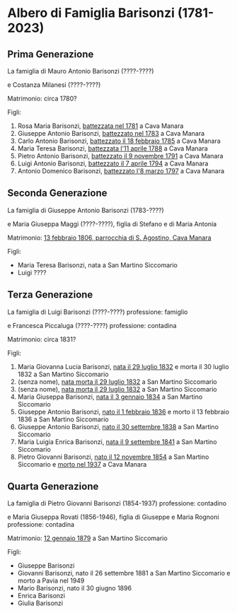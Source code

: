 # Albero di Famiglia Barisonzi (1781-2023)

## Prima Generazione

La famiglia di Mauro Antonio Barisonzi (????-????)

e Costanza Milanesi (????-????)

Matrimonio: circa 1780?

Figli:
1. Rosa Maria Barisonzi, [battezzata nel 1781](./battesimo/cava_manara/rosa_maria_barisonzi_1781.jpg) a Cava Manara
2. Giuseppe Antonio Barisonzi, [battezzato nel 1783](./battesimo/cava_manara/giuseppe_antonio_barisonzi_1783.jpg) a Cava Manara
3. Carlo Antonio Barisonzi, [battezzato il 18 febbraio 1785](./battesimo/cava_manara/carlo_antonio_barisonzi_1785.jpg) a Cava Manara
4. Maria Teresa Barisonzi, [battezzata l'11 aprile 1788](./battesimo/cava_manara/maria_teresa_barisonzi_1788.jpg) a Cava Manara
5. Pietro Antonio Barisonzi, [battezzato il 9 novembre 1791](./battesimo/cava_manara/pietro_antonio_barisonzi_1791.jpg) a Cava Manara
6. Luigi Antonio Barisonzi, [battezzato il 7 aprile 1794](./battesimo/cava_manara/luigi_antonio_barisonzi_1794.jpg) a Cava Manara
7. Antonio Domenico Barisonzi, [battezzato l'8 marzo 1797](./battesimo/cava_manara/antonio_domenico_barisonzi_1797.jpg) a Cava Manara

## Seconda Generazione

La famiglia di Giuseppe Antonio Barisonzi (1783-????)

e Maria Giuseppa Maggi (????-????), figlia di Stefano e di Maria Antonia

Matrimonio: [13 febbraio 1806, parrocchia di S. Agostino, Cava Manara](./atti_matrimonio/cava_manara/giuseppe_antonio_barisonzi_maria_giuseppa_maggi_1806.jpg)

Figli:

- Maria Teresa Barisonzi, nata a San Martino Siccomario
- Luigi ????

## Terza Generazione

La famiglia di Luigi Barisonzi (????-????)
professione: famiglio

e Francesca Piccaluga (????-????)
professione: contadina

Matrimonio: circa 1831?

Figli:
1. Maria Giovanna Lucia Barisonzi, [nata il 29 luglio 1832](./battesimo/san_martino_siccomario/maria_giovanna_lucia_barisonzi_1832.jpg) e morta il 30 luglio 1832 a San Martino Siccomario 
2. (senza nome), [nata morta il 29 luglio 1832](./battesimo/san_martino_siccomario/maria_giovanna_lucia_barisonzi_1832.jpg) a San Martino Siccomario 
3. (senza nome), [nata morta il 29 luglio 1832](./battesimo/san_martino_siccomario/maria_giovanna_lucia_barisonzi_1832.jpg) a San Martino Siccomario 
4. Maria Giuseppa Barisonzi, [nata il 3 gennaio 1834](./battesimo/san_martino_siccomario/maria_giuseppa_barisonzi_1834.jpg) a San Martino Siccomario
5. Giuseppe Antonio Barisonzi, [nato il 1 febbraio 1836](./battesimo/san_martino_siccomario/giuseppe_antonio_barisonzi_1836.jpg) e morto il 13 febbraio 1836 a San Martino Siccomario
6. Giuseppe Antonio Barisonzi, [nato il 30 settembre 1838](./battesimo/san_martino_siccomario/giuseppe_antonio_barisonzi_1838.jpg) a San Martino Siccomario
7. Maria Luigia Enrica Barisonzi, [nata il 9 settembre 1841](.battesimo/san_martino_siccomario/maria_luigia_enrica_barisonzi_1841.jpg) a San Martino Siccomario
8. Pietro Giovanni Barisonzi, [nato il 12 novembre 1854](./battesimo/san_martino_siccomario/barisonzi_pietro_giovanni_1854.jpg) a San Martino Siccomario e [morto nel 1937](.camposanto/cava_manara/IMG_20220610_152521523.jpg) a Cava Manara

## Quarta Generazione

La famiglia di Pietro Giovanni Barisonzi (1854-1937)
professione: contadino

e Maria Giuseppa Rovati (1856-1946), figlia di Giuseppe e Maria Rognoni
professione: contadina

Matrimonio: [12 gennaio 1879](./atti_matrimonio/san_martino_siccomario/barisonzi_pietro_giovanni_rovati_maria_giuseppa_1879.jpg) a San Martino Siccomario

Figli:
- Giuseppe Barisonzi
- Giovanni Barisonzi, nato il 26 settembre 1881 a San Martino Siccomario e morto a Pavia nel 1949 
- Mario Barisonzi, nato il 30 giugno 1896
- Enrica Barisonzi
- Giulia Barisonzi
